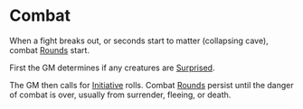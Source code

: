 # Combat

When a fight breaks out, or seconds start to matter (collapsing cave), combat [Rounds](Round.md) start.

First the GM determines if any creatures are [Surprised](../Conditions/Surprised.md).

The GM then calls for [Initiative](Initiative.md) rolls. Combat [Rounds](Round.md) persist until the danger of combat is over, usually from surrender, fleeing, or death.
